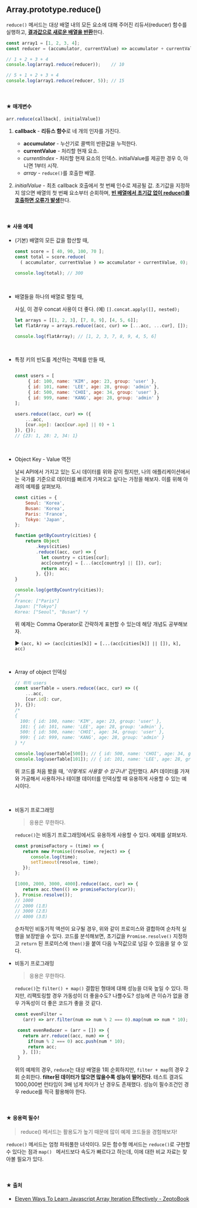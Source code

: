 ## Array.prototype.reduce()

`reduce()` 메서드는 대상 배열 내의 모든 요소에 대해 주어진 리듀서(reducer) 함수를 실행하고, <u>**결과값으로 새로운 배열을 반환**</u>한다.

```javascript
const array1 = [1, 2, 3, 4];
const reducer = (accumulator, currentValue) => accumulator + currentValue;

// 1 + 2 + 3 + 4
console.log(array1.reduce(reducer));	// 10

// 5 + 1 + 2 + 3 + 4
console.log(array1.reduce(reducer, 5));	// 15
```

<br/>

#### ★ 매개변수

```javascript
arr.reduce(callback[, initialValue])
```

1. **callback** - **리듀스 함수**로 네 개의 인자를 가진다. 
   - **accumulator** - 누산기로 콜백의 반환값을 누적한다.
   - **currentValue** - 처리할 현재 요소.
   - *currentIndex* - 처리할 현재 요소의 인덱스. initialValue를 제공한 경우 0, 아니면 1부터 시작.
   - *array* - `reduce()`를 호출한 배열.

2. *initialValue* - 최초 callback 호출에서 첫 번째 인수로 제공될 값. 초기값을 지정하지 않으면 배열의 첫 번째 요소부터 순회하며, <u>**빈 배열에서 초기값 없이 reduce()를 호출하면 오류가 발생**</u>한다.

<br/>

#### ★ 사용 예제

- (기본) 배열의 모든 값을 합산할 때,

    ```javascript
   const score = [ 40, 90, 100, 70 ];
   const total = score.reduce(
      ( accumulator, currentValue ) => accumulator + currentValue, 0); 
   
   console.log(total); // 300
    ```


   <br/>

- 배열들을 하나의 배열로 펼칠 때,

   사실, 이 경우 concat 사용이 더 좋다. (예) `[].concat.apply([], nested);`

   ```javascript
   let arrays = [[1, 2, 3], [7, 8, 9], [4, 5, 6]];
   let flatArray = arrays.reduce((acc, cur) => [...acc, ...cur], []);
   
   console.log(flatArray); // [1, 2, 3, 7, 8, 9, 4, 5, 6]
   ```
   
   <br/>

- 특정 키의 빈도를 계산하는 객체를 만들 때,

   ```javascript
   
   const users = [
        { id: 100, name: 'KIM', age: 23, group: 'user' },
        { id: 101, name: 'LEE', age: 28, group: 'admin' },
        { id: 500, name: 'CHOI', age: 34, group: 'user' },
        { id: 999, name: 'KANG', age: 28, group: 'admin' }
   ];
   
   users.reduce((acc, cur) => ({ 
       ...acc, 
       [cur.age]: (acc[cur.age] || 0) + 1 
   }), {});
   // {23: 1, 28: 2, 34: 1}
   ```

   <br/>

- Object Key - Value 역전
   
   날씨 API에서 가지고 있는 도시 데이터를 위와 같이 줬지만, 나의 애플리케이션에서는 국가를 기준으로 데이터를 빠르게 가져오고 싶다는 가정을 해보자. 이를 위해 아래의 예제를 살펴보자.

   ```javascript
   const cities = {
       Seoul: 'Korea',
       Busan: 'Korea',
       Paris: 'France',
       Tokyo: 'Japan',
   };
   
   function getByCountry(cities) {
       return Object
           .keys(cities)
           .reduce((acc, cur) => {
             let country = cities[cur];
             acc[country] = [...(acc[country] || []), cur];
             return acc;
           }, {});
   }
   
   console.log(getByCountry(cities));
   /*
   France: ["Paris"]
   Japan: ["Tokyo"]
   Korea: ["Seoul", "Busan"] */
   ```

   위 예제는 Comma Operator로 간략하게 표현할 수 있는데 해당 개념도 공부해보자.
   
   ▶ `(acc, k) => (acc[cities[k]] = [...(acc[cities[k]] || []), k], acc)`

   <br/>

- Array of object 인덱싱

   ```javascript
   // 위의 users
   const userTable = users.reduce((acc, cur) => ({ 
       ...acc,
       [cur.id]: cur,
   }), {});
   /*
   {
     100: { id: 100, name: 'KIM', age: 23, group: 'user' },
     101: { id: 101, name: 'LEE', age: 28, group: 'admin' },
     500: { id: 500, name: 'CHOI', age: 34, group: 'user' },
     999: { id: 999, name: 'KANG', age: 28, group: 'admin' }
   } */
   
   console.log(userTable[500]); // { id: 500, name: 'CHOI', age: 34, group: 'user' }
   console.log(userTable[101]); // { id: 101, name: 'LEE', age: 28, group: 'admin' }
   ```
   
   위 코드를 처음 봤을 때, *'이렇게도 사용할 수 있구나!'* 감탄했다. API 데이터를 가져와 가공해서 사용하거나 테이블 데이터를 인덱싱할 때 유용하게 사용할 수 있는 예시이다.
   
   <br/>

- 비동기 프로그래밍

   > 응용은 무한하다.

   `reduce()`는 비동기 프로그래밍에서도 유용하게 사용할 수 있다. 예제를 살펴보자.

   ```javascript
   const promiseFactory = (time) => {
      return new Promise((resolve, reject) => {
         console.log(time); 
         setTimeout(resolve, time);
      });
   };

   [1000, 2000, 3000, 4000].reduce((acc, cur) => {
      return acc.then(() => promiseFactory(cur));
   }, Promise.resolve());
   // 1000
   // 2000 (1초)
   // 3000 (2초)
   // 4000 (3초)
   ```

   순차적인 비동기적 액션이 요구될 경우, 위와 같이 프로미스와 결합하여 순차적 실행을 보장받을 수 있다. 코드를 분석해보면, 초기값을 `Promise.resolve()` 지정하고 `return` 된 프로미스에 `then()`을 붙여 다음 누적값으로 넘길 수 있음을 알 수 있다.
   

- 비동기 프로그래밍

   > 응용은 무한하다.

   `reduce()`는 `filter() + map()` 결합된 형태에 대해 성능을 더욱 높일 수 있다. 하지만, 리팩토링할 경우 가동성이 더 좋을수도? 나쁠수도? 성능에 큰 이슈가 없을 경우 가독성이 더 좋은 코드가 좋을 것 같다.

   ```javascript
   const evenFilter =
      (arr) => arr.filter(num => num % 2 === 0).map(num => num * 10);

    const evenReducer = (arr = []) => {
      return arr.reduce((acc, num) => {
        if(num % 2 === 0) acc.push(num * 10);
        return acc;
      }, []);
    }
   ```
   
   위의 예제의 경우, `reduce`는 대상 배열을 1회 순회하지만, `filter + map`의 경우 2회 순회한다. **filter된 데이터가 많으면 많을수록 성능이 떨어진다**. 테스트 결과도 1000,000번 런타임이 3배 넘게 차이가 난 경우도 존재했다. 성능이 필수조건인 경우 reduce를 적극 활용해야 한다.


<br/>

#### ★ **응용력 필수!**

> reduce() 메서드는 활용도가 높기 때문에 많이 예제 코드들을 경험해보자!

`reduce()` 메서드는 엄청 파워풀한 녀석이다. 모든 함수형 메서드는 `reduce()`로 구현할 수 있다는 점과 `map() ` 메서드보다 속도가 빠르다고 하는데, 이에 대한 비교 자료는 찾아볼 필요가 있다.


<br/>

#### ★ 출처

- [Eleven Ways To Learn Javascript Array Iteration Effectively - ZeptoBook](https://www.zeptobook.com/eleven-ways-to-learn-javascript-array-iteration-effectively/)

